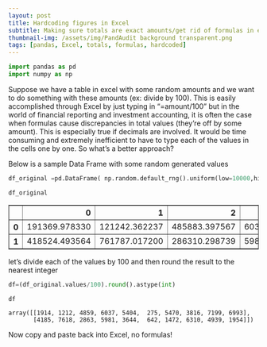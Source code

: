 ```yaml
---
layout: post
title: Hardcoding figures in Excel
subtitle: Making sure totals are exact amounts/get rid of formulas in excel
thumbnail-img: /assets/img/PandAudit background transparent.png
tags: [pandas, Excel, totals, formulas, hardcoded]
---
```



```python
import pandas as pd
import numpy as np
```

Suppose we have a table in excel with some random amounts and we want to do something with these amounts (ex: divide by 100). This is easily accomplished through Excel by just typing in “=amount/100” but in the world of financial reporting and investment accounting, it is often the case when formulas cause discrepancies in total values (they’re off by some amount). This is especially true if decimals are involved. It would be time consuming and extremely inefficient to have to type each of the values in the cells one by one. So what’s a better approach?

Below is a sample Data Frame with some random generated values


```python
df_original =pd.DataFrame( np.random.default_rng().uniform(low=10000,high=1000000,size=[2,10]))
```


```python
df_original
```




<div>
<style scoped>
    .dataframe tbody tr th:only-of-type {
        vertical-align: middle;
    }

    .dataframe tbody tr th {
        vertical-align: top;
    }

    .dataframe thead th {
        text-align: right;
    }
</style>
<table border="1" class="dataframe">
  <thead>
    <tr style="text-align: right;">
      <th></th>
      <th>0</th>
      <th>1</th>
      <th>2</th>
      <th>3</th>
      <th>4</th>
      <th>5</th>
      <th>6</th>
      <th>7</th>
      <th>8</th>
      <th>9</th>
    </tr>
  </thead>
  <tbody>
    <tr>
      <th>0</th>
      <td>191369.978330</td>
      <td>121242.362237</td>
      <td>485883.397567</td>
      <td>603730.730501</td>
      <td>540357.931392</td>
      <td>27475.613959</td>
      <td>547006.443044</td>
      <td>381619.857707</td>
      <td>719874.293255</td>
      <td>699297.825726</td>
    </tr>
    <tr>
      <th>1</th>
      <td>418524.493564</td>
      <td>761787.017200</td>
      <td>286310.298739</td>
      <td>598051.090853</td>
      <td>364419.574655</td>
      <td>64238.916384</td>
      <td>147163.925716</td>
      <td>631048.106704</td>
      <td>493904.806204</td>
      <td>195402.148564</td>
    </tr>
  </tbody>
</table>
</div>



let’s divide each of the values by 100 and then round the result to the nearest integer


```python
df=(df_original.values/100).round().astype(int)
```


```python
df
```




    array([[1914, 1212, 4859, 6037, 5404,  275, 5470, 3816, 7199, 6993],
           [4185, 7618, 2863, 5981, 3644,  642, 1472, 6310, 4939, 1954]])



Now copy and paste back into Excel, no formulas!
